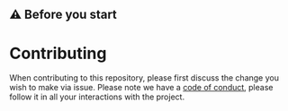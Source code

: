 ## ⚠️ Before you start

# Contributing
When contributing to this repository, please first discuss the change you wish to make via issue.
Please note we have a [code of conduct](CODE_OF_CONDUCT.md), please follow it in all your interactions with the project.